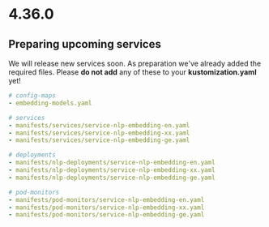 # 4.36.0

## Preparing upcoming services
We will release new services soon. As preparation we've already added the required files.
Please **do not add** any of these to your **kustomization.yaml** yet!
```yaml
# config-maps
- embedding-models.yaml

# services
- manifests/services/service-nlp-embedding-en.yaml
- manifests/services/service-nlp-embedding-xx.yaml
- manifests/services/service-nlp-embedding-ge.yaml

# deployments
- manifests/nlp-deployments/service-nlp-embedding-en.yaml
- manifests/nlp-deployments/service-nlp-embedding-xx.yaml
- manifests/nlp-deployments/service-nlp-embedding-ge.yaml

# pod-monitors
- manifests/pod-monitors/service-nlp-embedding-en.yaml
- manifests/pod-monitors/service-nlp-embedding-xx.yaml
- manifests/pod-monitors/service-nlp-embedding-ge.yaml
```